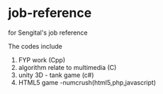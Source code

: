 # job-reference
for Sengital's job reference

The codes include
1. FYP work (Cpp)
2. algorithm relate to multimedia (C)
3. unity 3D - tank game (c#)
4. HTML5 game -numcrush(html5,php,javascript)
